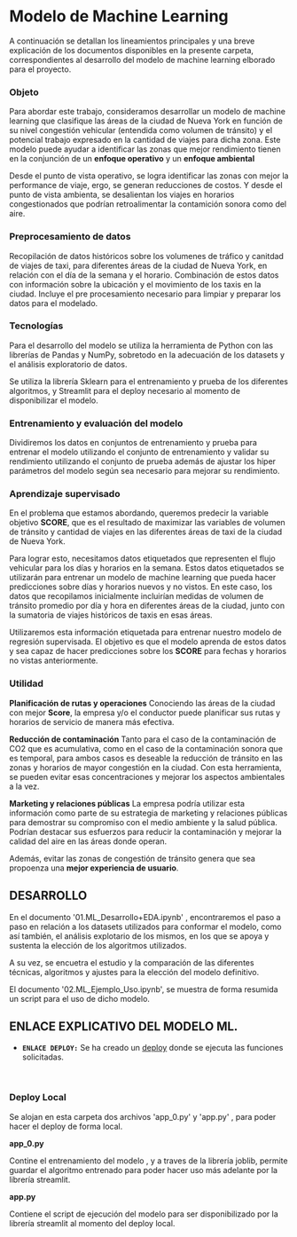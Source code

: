 # Modelo de Machine Learning

A continuación se detallan los lineamientos principales y una breve explicación de los documentos disponibles en la presente carpeta, correspondientes al desarrollo del modelo de machine learning elborado para el proyecto.

### Objeto

Para abordar este trabajo, consideramos desarrollar un modelo de machine learning que clasifique las áreas de la ciudad de Nueva York en función de su nivel congestión vehicular (entendida como volumen de tránsito) y el potencial trabajo expresado en la cantidad de viajes para dicha zona. Este modelo puede ayudar a identificar las zonas que mejor rendimiento tienen en la conjunción de un **enfoque operativo** y un **enfoque ambiental**

Desde el punto de vista operativo, se logra identificar las zonas con mejor la performance de viaje, ergo, se generan reducciones de costos. Y desde el punto de vista ambienta, se desalientan los viajes en horarios congestionados que podrían retroalimentar la contamición sonora como del aire. 

### Preprocesamiento de datos

Recopilación de datos históricos sobre los volumenes de tráfico y canitdad de viajes de taxi, para diferentes áreas de la ciudad de Nueva York, en relación con el día de la semana y el horario. Combinación de estos datos con información sobre la ubicación y el movimiento de los taxis en la ciudad. Incluye el pre procesamiento necesario para limpiar y preparar los datos para el modelado.

### Tecnologías

Para el desarrollo del modelo se utiliza la herramienta de Python con las librerías de Pandas y NumPy, sobretodo en la adecuación de los datasets y el análisis exploratorio de datos. 

Se utiliza la librería Sklearn para el entrenamiento y prueba de los diferentes algoritmos, y Streamlit para el deploy necesario al momento de disponibilizar el modelo.

### Entrenamiento y evaluación del modelo

Dividiremos los datos en conjuntos de entrenamiento y prueba para entrenar el modelo utilizando el conjunto de entrenamiento y validar su rendimiento utilizando el conjunto de prueba además de ajustar los hiper parámetros del modelo según sea necesario para mejorar su rendimiento.

### Aprendizaje supervisado

En el problema que estamos abordando, queremos predecir la variable objetivo **SCORE**, que es el resultado de maximizar las variables de volumen de tránsito y cantidad de viajes en las diferentes áreas de taxi de la ciudad de Nueva York. 

Para lograr esto, necesitamos datos etiquetados que representen el flujo vehicular para los días y horarios en la semana. Estos datos etiquetados se utilizarán para entrenar un modelo de machine learning que pueda hacer predicciones sobre días y horarios nuevos y no vistos. En este caso, los datos que recopilamos inicialmente incluirían medidas de volumen de tránsito promedio por día y hora en diferentes áreas de la ciudad, junto con la sumatoria de viajes históricos de taxis en esas áreas. 

Utilizaremos esta información etiquetada para entrenar nuestro modelo de regresión supervisada. El objetivo es que el modelo aprenda de estos datos y sea capaz de hacer predicciones sobre los **SCORE** para fechas y horarios no vistas anteriormente. 

### Utilidad

**Planificación de rutas y operaciones** 
Conociendo las áreas de la ciudad con mejor **Score**, la empresa y/o el conductor puede planificar sus rutas y horarios de servicio de manera más efectiva.

**Reducción de contaminación** 
Tanto para el caso de la contaminación de CO2 que es acumulativa, como en el caso de la contaminación sonora que es temporal, para ambos casos es deseable la reducción de tránsito en las zonas y horarios de mayor congestión en la ciudad. Con esta herramienta, se pueden evitar esas concentraciones y mejorar los aspectos ambientales a la vez. 

**Marketing y relaciones públicas**
La empresa podría utilizar esta información como parte de su estrategia de marketing y relaciones públicas para demostrar su compromiso con el medio ambiente y la salud pública. Podrían destacar sus esfuerzos para reducir la contaminación y mejorar la calidad del aire en las áreas donde operan.

Además, evitar las zonas de congestión de tránsito genera que sea propoenza una **mejor experiencia de usuario**. 


## DESARROLLO

En el documento '01.ML_Desarrollo+EDA.ipynb' , encontraremos el paso a paso en relación a los datasets utilizados para conformar el modelo, como así también, el análisis explotario de los mismos, en los que se apoya y sustenta la elección de los algoritmos utilizados.

A su vez, se encuetra el estudio y la comparación de las diferentes técnicas, algoritmos y ajustes para la elección del modelo definitivo. 

El documento '02.ML_Ejemplo_Uso.ipynb', se muestra de forma resumida un script para el uso de dicho modelo.

## ENLACE EXPLICATIVO DEL MODELO ML.


* **`ENLACE DEPLOY:`** Se ha creado un [deploy](https://www.youtube.com/watch?v=Z-WPznuRUg8) donde se ejecuta las funciones solicitadas.

<br/>

### Deploy Local 

Se alojan en esta carpeta dos archivos 'app_0.py' y 'app.py' , para poder hacer el deploy de forma local.

**app_0.py** 

Contine el entrenamiento del modelo , y a traves de la librería joblib, permite guardar el algoritmo entrenado para poder hacer uso más adelante por la librería streamlit. 

**app.py**

Contiene el script de ejecución del modelo para ser disponibilizado por la librería streamlit al momento del deploy local. 
